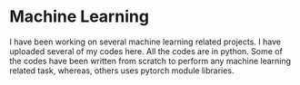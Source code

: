 # Machine Learning

I have been working on several machine learning related projects. I have uploaded several of my codes here. All the codes are in python. Some of the codes have been written from scratch to perform any machine learning related task, whereas, others uses pytorch module libraries.
